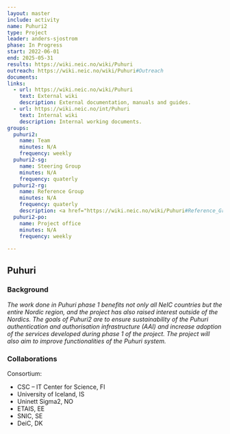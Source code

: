```yaml
---
layout: master
include: activity
name: Puhuri2
type: Project
leader: anders-sjostrom
phase: In Progress
start: 2022-06-01
end: 2025-05-31
results: https://wiki.neic.no/wiki/Puhuri
outreach: https://wiki.neic.no/wiki/Puhuri#Outreach
documents:
links:
  - url: https://wiki.neic.no/wiki/Puhuri
    text: External wiki
    description: External documentation, manuals and guides.
  - url: https://wiki.neic.no/int/Puhuri
    text: Internal wiki
    description: Internal working documents.
groups:
  puhuri2:
    name: Team
    minutes: N/A
    frequency: weekly
  puhuri2-sg:
    name: Steering Group
    minutes: N/A
    frequency: quaterly
  puhuri2-rg:
    name: Reference Group
    minutes: N/A
    frequency: quaterly
    description: <a href="https://wiki.neic.no/wiki/Puhuri#Reference_Group">Reference Group members</a>
  puhuri2-po:
    name: Project office
    minutes: N/A
    frequency: weekly
     
---
```

## Puhuri

### Background

*The work done in Puhuri phase 1 benefits not only all NeIC countries but the entire Nordic region, and the project has also raised interest outside of the Nordics. The goals of Puhuri2 are to ensure sustainability of the Puhuri authentication and authorisation infrastructure (AAI) and increase adoption of the services developed during phase 1 of the project. The project will also aim to improve functionalities of the Puhuri system.*

### Collaborations
Consortium:
* CSC – IT Center for Science, FI
* University of Iceland, IS
* Uninett Sigma2, NO
* ETAIS, EE
* SNIC, SE
* DeiC, DK